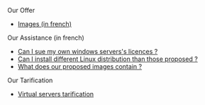 
Our Offer                                                          
                                                                      
*   [Images (in french)](https://support.cloudwatt.com/kb/images.html)                
                         
Our Assistance (in french)                                                            
                                                                      
*   [Can I sue my own windows servers's licences ?](https://support.cloudwatt.com/kb/faq/serveurs-cloud/puis-je-utiliser-mes-propres-licences-windows-server.html)                              
*   [Can I install different Linux distribution than those proposed ?](https://support.cloudwatt.com/kb/faq/serveurs-cloud/puis-je-installer-des-versions-de-distribution-linux-differentes-de-celles-qui-sont-proposees.html)          
*   [What does our proposed images contain ?](https://support.cloudwatt.com/kb/faq/serveurs-cloud/que-contiennent-les-images-fournies-par-cloudwatt.html)    

Our Tarification                                                            
                                                                      
*   [Virtual servers tarification](https://www.cloudwatt.com/en/pricing.html)
